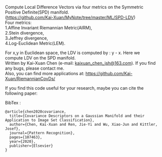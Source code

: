Compute Local Difference Vectors via four metrics on the Symmetric Positive Definite(SPD) manifold.  
(https://github.com/Kai-Xuan/MyNote/tree/master/ML/SPD-LDV)  
Four metrics:  
1.Affine Invariant Riemannian Metric(AIRM),  
2.Stein divergence,  
3.Jeffrey divergence,  
4.Log-Euclidean Metric(LEM).  

For x,y in Euclidean space, the LDV is computed by : y - x. Here we compute LDV on the SPD manifold.   
Written by Kai-Xuan Chen (e-mail: kaixuan_chen_jsh@163.com). If you find any bugs, please contact me.  
Also, you can find more applications at: https://github.com/Kai-Xuan/RiemannianCovDs/  

If you find this code useful for your research, maybe you can cite the following paper:  

BibTex :  
```
@article{chen2020covariance,
  title={Covariance Descriptors on a Gaussian Manifold and their Application to Image Set Classification},
  author={Chen, Kai-Xuan and Ren, Jie-Yi and Wu, Xiao-Jun and Kittler, Josef},
  journal={Pattern Recognition},
  pages={107463},
  year={2020},
  publisher={Elsevier}
}
```